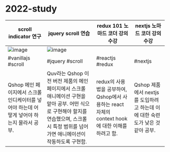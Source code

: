 # 2022-study

|scroll indicator 연구|jquery scroll 연습|redux 101 노마드 코더 강의 수강|nextjs 노마드 코더 강의 수강|
|----|----|----|----|
|![image](https://github.com/practice-skill-kyungsle/2022-study/assets/79993356/a8df3be6-adcb-408e-9264-417b9ff8ec62)|![image](https://github.com/keinn51/practice_skill/assets/79993356/08797cef-ee3c-46dc-9734-c900f975f6c5)|||
|#vanillajs #scroll|#jquery #scroll|#reactjs #redux|#nextjs|
|Qshop 메인 페이지에서 스크롤 인디케이터를 넣어야 하는데 어떻게 넣어야 하는지 몰라서 공부.|Quv라는 Qshop 이전 버전 제품의 메인 페이지에서 스크롤 애니메이션 구현을 맡아 공부. 어떤 식으로 구현해야 할지를 연습했으며, 스크롤 시 특정 범위를 넘어가면 애니메이션이 작동하도록 구현함. |redux의 사용법을 공부하여, Qshop에서 사용하는 react 자체의 context hook 에 대한 이해를 하려고 함.|Qshop 제품에서 nextjs를 도입하려고 하는데 이에 대한 숙련도가 낮은 것 같아 공부.|
